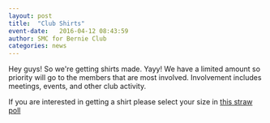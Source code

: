 ```yaml
---
layout: post
title:  "Club Shirts"
event-date:   2016-04-12 08:43:59
author: SMC for Bernie Club
categories: news
---
```


Hey guys! So we're getting shirts made. Yayy! 
We have a limited amount so priority will go to the members that are most involved. 
Involvement includes meetings, events, and other club activity.

If you are interested in getting a shirt please select 
your size in [this straw poll][1]

[1]: http://strawpoll.me/7320966